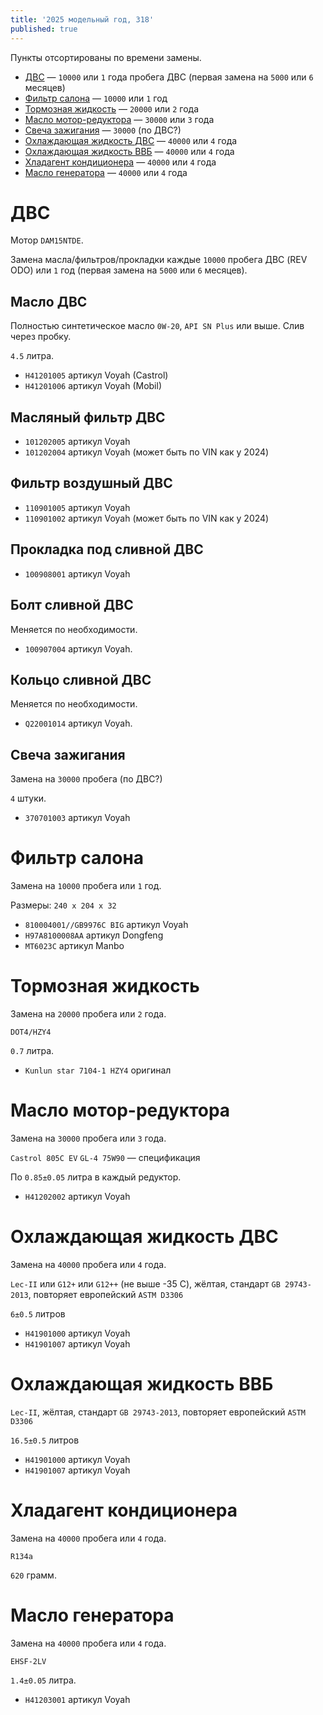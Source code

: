 ```yaml
---
title: '2025 модельный год, 318'
published: true
---
```


Пункты отсортированы по времени замены.

* [ДВС](#двс) — `10000` или `1` года пробега ДВС (первая замена на `5000` или `6` месяцев)
* [Фильтр салона](#фильтр-салона) — `10000` или `1` год
* [Тормозная жидкость](#тормозная-жидкость) — `20000` или `2` года
* [Масло мотор-редуктора](#масло-мотор-редуктора) — `30000` или `3` года
* [Свеча зажигания](#свеча-зажигания) — `30000` (по ДВС?)
* [Охлаждающая жидкость ДВС](#охлаждающая-жидкость-двс) — `40000` или `4` года
* [Охлаждающая жидкость ВВБ](#охлаждающая-жидкость-ввб) — `40000` или `4` года
* [Хладагент кондиционера](#хладагент-кондиционера) — `40000` или `4` года
* [Масло генератора](#масло-генератора) — `40000` или `4` года

# ДВС
Мотор `DAM15NTDE`.

Замена масла/фильтров/прокладки каждые `10000` пробега ДВС (REV ODO) или `1` год (первая замена на `5000` или `6` месяцев).

## Масло ДВС
Полностью синтетическое масло `0W-20`, `API SN Plus` или выше. Слив через пробку.

`4.5` литра.

* `H41201005` артикул Voyah (Castrol)
* `H41201006` артикул Voyah (Mobil)

## Масляный фильтр ДВС
* `101202005` артикул Voyah
* `101202004` артикул Voyah (может быть по VIN как у 2024)

## Фильтр воздушный ДВС
* `110901005` артикул Voyah
* `110901002` артикул Voyah (может быть по VIN как у 2024)

## Прокладка под сливной ДВС
* `100908001` артикул Voyah

## Болт сливной ДВС
Меняется по необходимости.

* `100907004` артикул Voyah.

## Кольцо сливной ДВС
Меняется по необходимости.

* `Q22001014` артикул Voyah.

## Свеча зажигания
Замена на `30000` пробега (по ДВС?)

`4` штуки.

* `370701003` артикул Voyah

# Фильтр салона
Замена на `10000` пробега или `1` год.

Размеры: `240 x 204 x 32`

* `810004001//GB9976C BIG` артикул Voyah
* `H97A8100008AA` артикул Dongfeng
* `MT6023C` артикул Manbo

# Тормозная жидкость
Замена на `20000` пробега или `2` года.

`DOT4/HZY4`

`0.7` литра.

* `Kunlun star 7104-1 HZY4` оригинал

# Масло мотор-редуктора
Замена на `30000` пробега или `3` года.

`Castrol 805C EV`
`GL-4 75W90` — спецификация

По `0.85±0.05` литра в каждый редуктор.

* `H41202002` артикул Voyah

# Охлаждающая жидкость ДВС
Замена на `40000` пробега или `4` года.

`Lec-II` или `G12+` или `G12++` (не выше -35 С), жёлтая, стандарт `GB 29743-2013`, повторяет европейский `ASTM D3306`

`6±0.5` литров

* `H41901000` артикул Voyah
* `H41901007` артикул Voyah

# Охлаждающая жидкость ВВБ

`Lec-II`, жёлтая, стандарт `GB 29743-2013`, повторяет европейский `ASTM D3306`

`16.5±0.5` литров

* `H41901000` артикул Voyah
* `H41901007` артикул Voyah

# Хладагент кондиционера
Замена на `40000` пробега или `4` года.

`R134a`

`620` грамм.

# Масло генератора
Замена на `40000` пробега или `4` года.

`EHSF-2LV`

`1.4±0.05` литра.

* `H41203001` артикул Voyah
